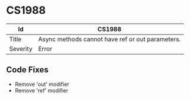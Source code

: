 # CS1988

| Id       | CS1988                                            |
| -------- | ------------------------------------------------- |
| Title    | Async methods cannot have ref or out parameters\. |
| Severity | Error                                             |

## Code Fixes

* Remove 'out' modifier
* Remove 'ref' modifier

